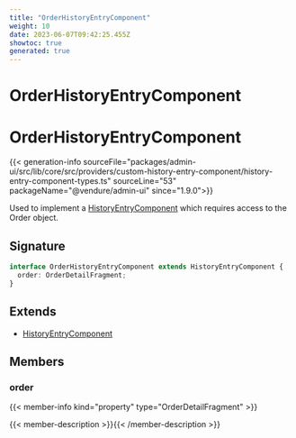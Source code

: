 ```yaml
---
title: "OrderHistoryEntryComponent"
weight: 10
date: 2023-06-07T09:42:25.455Z
showtoc: true
generated: true
---
```

<!-- This file was generated from the Vendure source. Do not modify. Instead, re-run the "docs:build" script -->

# OrderHistoryEntryComponent
<div class="symbol">


# OrderHistoryEntryComponent

{{< generation-info sourceFile="packages/admin-ui/src/lib/core/src/providers/custom-history-entry-component/history-entry-component-types.ts" sourceLine="53" packageName="@vendure/admin-ui" since="1.9.0">}}

Used to implement a <a href='/admin-ui-api/custom-history-entry-components/history-entry-component#historyentrycomponent'>HistoryEntryComponent</a> which requires access to the Order object.

## Signature

```TypeScript
interface OrderHistoryEntryComponent extends HistoryEntryComponent {
  order: OrderDetailFragment;
}
```
## Extends

 * <a href='/admin-ui-api/custom-history-entry-components/history-entry-component#historyentrycomponent'>HistoryEntryComponent</a>


## Members

### order

{{< member-info kind="property" type="OrderDetailFragment"  >}}

{{< member-description >}}{{< /member-description >}}


</div>
